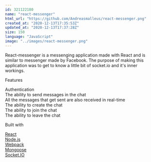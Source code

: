 ```yaml
---
id: 321122180
name: "react-messenger"
html_url: "https://github.com/Andreasmalleus/react-messenger.png"
created_at: "2020-12-13T17:35:53Z"
updated_at: "2020-12-13T17:37:28Z"
size: 150
language: "JavaScript"
image: "../images/react-messenger.png"
---
```


React-messenger is a messenging application made with React and is similar to messenger made by Facebook. The purpose of making this application was to get to know a little bit of socket.io and it's inner workings.

Features  

Authentication  
The ability to send messages in the chat  
All the messages that get sent are also received in real-time  
The ability to create the chat  
The ability to join the chat  
The ability to leave the chat  

Built with

[React](https://reactjs.org/)  
[Node.js](https://nodejs.org/en/)  
[Webpack](https://webpack.js.org/)  
[Mongoose](https://mongoosejs.com/)  
[Socket.IO](https://socket.io/)  
